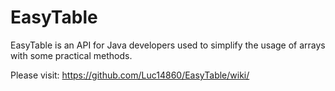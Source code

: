 EasyTable
=========

EasyTable is an API for Java developers used to simplify the usage of arrays with some practical methods.

Please visit: https://github.com/Luc14860/EasyTable/wiki/
